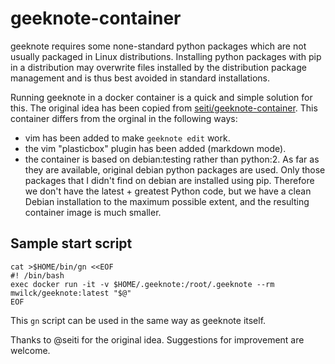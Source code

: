 # geeknote-container
geeknote requires some none-standard python packages which are not usually
packaged in Linux distributions. Installing python packages with pip in a
distribution may overwrite files installed by the distribution package
management and is thus best avoided in standard installations.

Running geeknote in a docker container is a quick and simple solution
for this. The original idea has been copied from [seiti/geeknote-container](https://github.com/seiti/geeknote-container).
This container differs from the orginal in the following ways:
- vim has been added to make `geeknote edit` work.
- the vim "plasticbox" plugin has been added (markdown mode).
- the container is based on debian:testing rather than python:2. As far as they are available, original debian python packages are used. Only those packages that I didn't find on debian are installed using pip. Therefore we don't have the latest + greatest Python code, but we have a clean Debian installation to the maximum possible extent, and the resulting container image is much smaller.

## Sample start script
```
cat >$HOME/bin/gn <<EOF
#! /bin/bash
exec docker run -it -v $HOME/.geeknote:/root/.geeknote --rm mwilck/geeknote:latest "$@"
EOF
```
This `gn` script can be used in the same way as geeknote itself.

Thanks to @seiti for the original idea. Suggestions for improvement are welcome.
